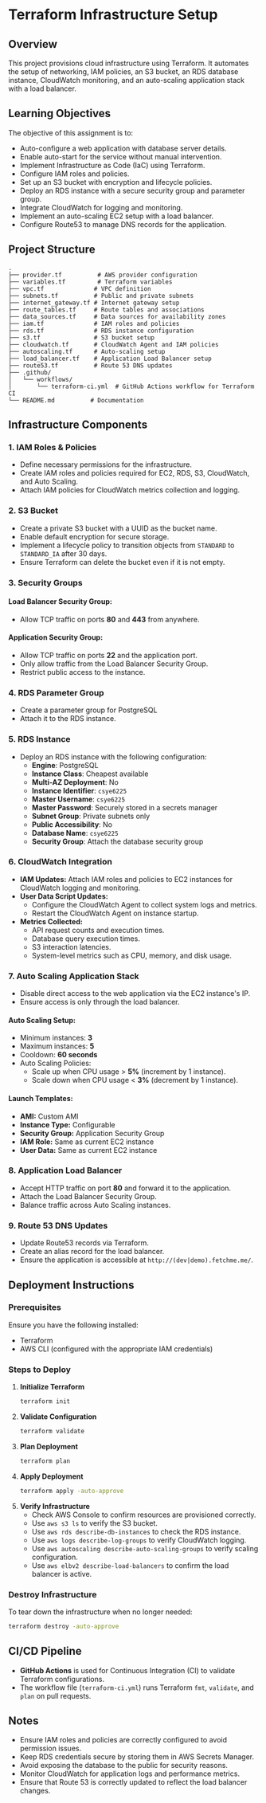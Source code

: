 # Terraform Infrastructure Setup

## Overview
This project provisions cloud infrastructure using Terraform. It automates the setup of networking, IAM policies, an S3 bucket, an RDS database instance, CloudWatch monitoring, and an auto-scaling application stack with a load balancer.

## Learning Objectives
The objective of this assignment is to:
- Auto-configure a web application with database server details.
- Enable auto-start for the service without manual intervention.
- Implement Infrastructure as Code (IaC) using Terraform.
- Configure IAM roles and policies.
- Set up an S3 bucket with encryption and lifecycle policies.
- Deploy an RDS instance with a secure security group and parameter group.
- Integrate CloudWatch for logging and monitoring.
- Implement an auto-scaling EC2 setup with a load balancer.
- Configure Route53 to manage DNS records for the application.

## Project Structure
```
.
├── provider.tf          # AWS provider configuration
├── variables.tf         # Terraform variables
├── vpc.tf              # VPC definition
├── subnets.tf          # Public and private subnets
├── internet_gateway.tf # Internet gateway setup
├── route_tables.tf     # Route tables and associations
├── data_sources.tf     # Data sources for availability zones
├── iam.tf              # IAM roles and policies
├── rds.tf              # RDS instance configuration
├── s3.tf               # S3 bucket setup
├── cloudwatch.tf       # CloudWatch Agent and IAM policies
├── autoscaling.tf      # Auto-scaling setup
├── load_balancer.tf    # Application Load Balancer setup
├── route53.tf          # Route 53 DNS updates
├── .github/
│   └── workflows/
│       └── terraform-ci.yml  # GitHub Actions workflow for Terraform CI
└── README.md          # Documentation
```

## Infrastructure Components

### 1. IAM Roles & Policies
- Define necessary permissions for the infrastructure.
- Create IAM roles and policies required for EC2, RDS, S3, CloudWatch, and Auto Scaling.
- Attach IAM policies for CloudWatch metrics collection and logging.

### 2. S3 Bucket
- Create a private S3 bucket with a UUID as the bucket name.
- Enable default encryption for secure storage.
- Implement a lifecycle policy to transition objects from `STANDARD` to `STANDARD_IA` after 30 days.
- Ensure Terraform can delete the bucket even if it is not empty.

### 3. Security Groups
#### Load Balancer Security Group:
- Allow TCP traffic on ports **80** and **443** from anywhere.

#### Application Security Group:
- Allow TCP traffic on ports **22** and the application port.
- Only allow traffic from the Load Balancer Security Group.
- Restrict public access to the instance.

### 4. RDS Parameter Group
- Create a parameter group for PostgreSQL
- Attach it to the RDS instance.

### 5. RDS Instance
- Deploy an RDS instance with the following configuration:
  - **Engine**: PostgreSQL
  - **Instance Class**: Cheapest available
  - **Multi-AZ Deployment**: No
  - **Instance Identifier**: `csye6225`
  - **Master Username**: `csye6225`
  - **Master Password**: Securely stored in a secrets manager
  - **Subnet Group**: Private subnets only
  - **Public Accessibility**: No
  - **Database Name**: `csye6225`
  - **Security Group**: Attach the database security group

### 6. CloudWatch Integration
- **IAM Updates:** Attach IAM roles and policies to EC2 instances for CloudWatch logging and monitoring.
- **User Data Script Updates:**
  - Configure the CloudWatch Agent to collect system logs and metrics.
  - Restart the CloudWatch Agent on instance startup.
- **Metrics Collected:**
  - API request counts and execution times.
  - Database query execution times.
  - S3 interaction latencies.
  - System-level metrics such as CPU, memory, and disk usage.

### 7. Auto Scaling Application Stack
- Disable direct access to the web application via the EC2 instance's IP.
- Ensure access is only through the load balancer.

#### Auto Scaling Setup:
- Minimum instances: **3**
- Maximum instances: **5**
- Cooldown: **60 seconds**
- Auto Scaling Policies:
  - Scale up when CPU usage > **5%** (increment by 1 instance).
  - Scale down when CPU usage < **3%** (decrement by 1 instance).

#### Launch Templates:
- **AMI:** Custom AMI
- **Instance Type:** Configurable
- **Security Group:** Application Security Group
- **IAM Role:** Same as current EC2 instance
- **User Data:** Same as current EC2 instance

### 8. Application Load Balancer
- Accept HTTP traffic on port **80** and forward it to the application.
- Attach the Load Balancer Security Group.
- Balance traffic across Auto Scaling instances.

### 9. Route 53 DNS Updates
- Update Route53 records via Terraform.
- Create an alias record for the load balancer.
- Ensure the application is accessible at `http://(dev|demo).fetchme.me/`.

## Deployment Instructions

### Prerequisites
Ensure you have the following installed:
- Terraform
- AWS CLI (configured with the appropriate IAM credentials)

### Steps to Deploy
1. **Initialize Terraform**
   ```sh
   terraform init
   ```
2. **Validate Configuration**
   ```sh
   terraform validate
   ```
3. **Plan Deployment**
   ```sh
   terraform plan
   ```
4. **Apply Deployment**
   ```sh
   terraform apply -auto-approve
   ```
5. **Verify Infrastructure**
   - Check AWS Console to confirm resources are provisioned correctly.
   - Use `aws s3 ls` to verify the S3 bucket.
   - Use `aws rds describe-db-instances` to check the RDS instance.
   - Use `aws logs describe-log-groups` to verify CloudWatch logging.
   - Use `aws autoscaling describe-auto-scaling-groups` to verify scaling configuration.
   - Use `aws elbv2 describe-load-balancers` to confirm the load balancer is active.

### Destroy Infrastructure
To tear down the infrastructure when no longer needed:
```sh
terraform destroy -auto-approve
```

## CI/CD Pipeline
- **GitHub Actions** is used for Continuous Integration (CI) to validate Terraform configurations.
- The workflow file (`terraform-ci.yml`) runs Terraform `fmt`, `validate`, and `plan` on pull requests.

## Notes
- Ensure IAM roles and policies are correctly configured to avoid permission issues.
- Keep RDS credentials secure by storing them in AWS Secrets Manager.
- Avoid exposing the database to the public for security reasons.
- Monitor CloudWatch for application logs and performance metrics.
- Ensure that Route 53 is correctly updated to reflect the load balancer changes.

